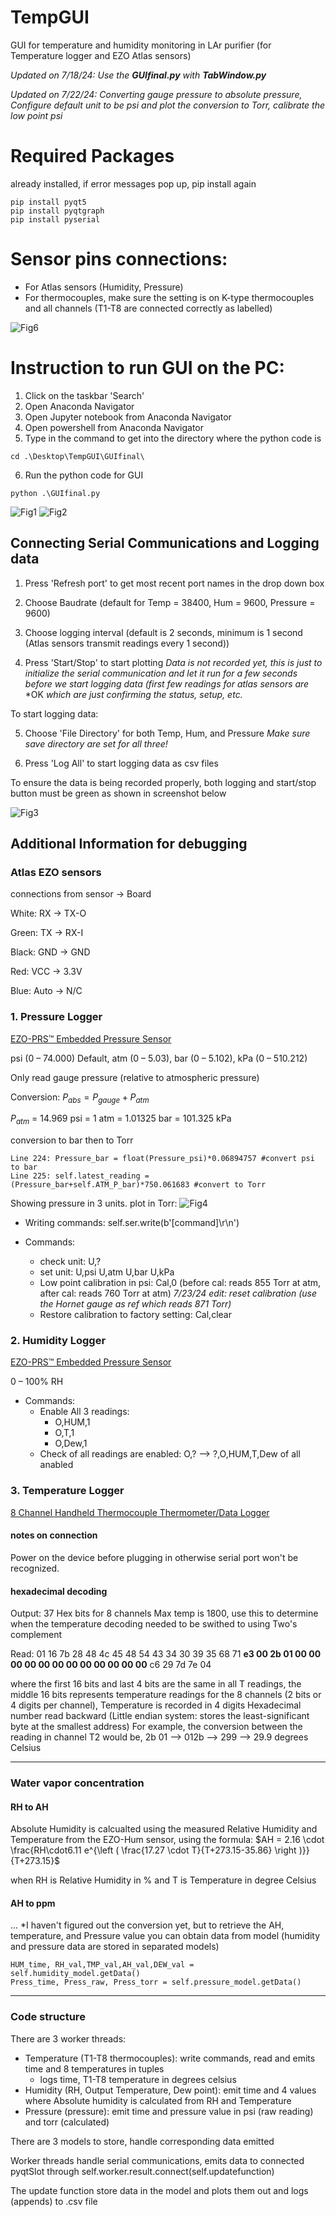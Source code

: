 # TempGUI
GUI for temperature and humidity monitoring in LAr purifier (for Temperature logger and EZO Atlas sensors)

*Updated on 7/18/24: Use the **GUIfinal.py** with **TabWindow.py***

*Updated on 7/22/24: Converting gauge pressure to absolute pressure, Configure default unit to be psi and plot the conversion to Torr, calibrate the low point psi*

# Required Packages
already installed, if error messages pop up, pip install again
```
pip install pyqt5
pip install pyqtgraph
pip install pyserial
```

# Sensor pins connections:
- For Atlas sensors (Humidity, Pressure)
- For thermocouples, make sure the setting is on K-type thermocouples and all channels (T1-T8 are connected correctly as labelled)

![Fig6](https://github.com/IseeJ/TempGUI/blob/main/images/Screenshot6.png?raw=true)

# Instruction to run GUI on the PC:
1. Click on the taskbar 'Search'
2. Open Anaconda Navigator
3. Open Jupyter notebook from Anaconda Navigator
4. Open powershell from Anaconda Navigator
5. Type in the command to get into the directory where the python code is

```
cd .\Desktop\TempGUI\GUIfinal\
```
6. Run the python code for GUI
   
```
python .\GUIfinal.py
```
![Fig1](https://github.com/IseeJ/TempGUI/blob/main/images/Screenshot1.png?raw=true)
![Fig2](https://github.com/IseeJ/TempGUI/blob/main/images/Screenshot7.png?raw=true)

## Connecting Serial Communications and Logging data ##

1. Press 'Refresh port' to get most recent port names in the drop down box

2. Choose Baudrate (default for Temp = 38400, Hum = 9600, Pressure = 9600)

3. Choose logging interval (default is 2 seconds, minimum is 1 second (Atlas sensors transmit readings every 1 second))

4. Press 'Start/Stop' to start plotting *Data is not recorded yet, this is just to initialize the serial communication and let it run for a few seconds before we start logging data (first few readings for atlas sensors are* *OK *which are just confirming the status, setup, etc.*

To start logging data:

5. Choose 'File Directory' for both Temp, Hum, and Pressure *Make sure save directory are set for all three!*

6. Press 'Log All' to start logging data as csv files


To ensure the data is being recorded properly, both logging and start/stop button must be green as shown in screenshot below

![Fig3](https://github.com/IseeJ/TempGUI/blob/main/images/Screenshot3.png?raw=true)




## Additional Information for debugging ##

### Atlas EZO sensors ###
connections from sensor → Board

White: RX → TX-O

Green: TX → RX-I

Black: GND → GND

Red: VCC → 3.3V

Blue: Auto → N/C



### 1. Pressure Logger ###
[EZO-PRS™ Embedded Pressure Sensor](https://atlas-scientific.com/product/pressure-sensor/)

psi (0 – 74.000) Default, atm (0 – 5.03), bar (0 – 5.102), kPa (0 – 510.212)

Only read gauge pressure (relative to atmospheric pressure)

Conversion: $P_{abs} = P_{gauge} + P_{atm}$

$P_{atm}$ = 14.969 psi = 1 atm = 1.01325 bar = 101.325 kPa

conversion to bar then to Torr

```
Line 224: Pressure_bar = float(Pressure_psi)*0.06894757 #convert psi to bar
Line 225: self.latest_reading = (Pressure_bar+self.ATM_P_bar)*750.061683 #convert to Torr
```

Showing pressure in 3 units. plot in Torr:
![Fig4](https://github.com/IseeJ/TempGUI/blob/main/images/Screenshot4.png?raw=true)


- Writing commands: self.ser.write(b'[command]\r\n')

- Commands:
    - check unit: U,?
    - set unit: U,psi U,atm U,bar U,kPa
    - Low point calibration in psi: Cal,0 (before cal: reads 855 Torr at atm, after cal: reads 760 Torr at atm) *7/23/24 edit: reset calibration (use the Hornet gauge as ref which reads 871 Torr)*
    - Restore calibration to factory setting: Cal,clear
      


### 2. Humidity Logger ###
[EZO-PRS™ Embedded Pressure Sensor](https://atlas-scientific.com/probes/humidity-probe/)

0 – 100% RH

- Commands:
    - Enable All 3 readings:
        - O,HUM,1
        - O,T,1
        - O,Dew,1
    - Check of all readings are enabled: O,? --> ?,O,HUM,T,Dew of all anabled



### 3. Temperature Logger ###
[8 Channel Handheld Thermocouple Thermometer/Data Logger](https://www.omega.com/en-us/test-inspection/handheld-meters/temperature-and-humidity-and-dew-point-meters/p/OM-HL-EH-TC-Series)
#### notes on connection ####
Power on the device before plugging in otherwise serial port won't be recognized.

#### hexadecimal decoding ####
Output: 37 Hex bits for 8 channels
Max temp is 1800, use this to determine when the temperature decoding needed to be swithed to using Two's complement

Read: 01 16 7b 28 48 4c 45 48 54 43 34 30 39 35 68 71 **e3 00 2b 01 00 00 00 00 00 00 00 00 00 00 00 00** c6 29 7d 7e 04

where the first 16 bits and last 4 bits are the same in all T readings, the middle 16 bits represents temperature readings for the 8 channels (2 bits or 4 digits per channel), Temperature is recorded in 4 digits Hexadecimal number read backward (Little endian system: stores the least-significant byte at the smallest address) For example, the conversion between the reading in channel T2 would be, 2b 01 --> 012b --> 299 --> 29.9 degrees Celsius

- - - -
### Water vapor concentration ###

#### RH to AH ####
Absolute Humidity is calcualted using the measured Relative Humidity and Temperature from the EZO-Hum sensor, using the formula:
$AH = 2.16 \cdot \frac{RH\cdot6.11 e^{\left ( \frac{17.27 \cdot T}{T+273.15-35.86} \right )}}{T+273.15}$

when RH is Relative Humidity in % and T is Temperature in degree Celsius

#### AH to ppm ####
...
*I haven't figured out the conversion yet, but to retrieve the AH, temperature, and Pressure value you can obtain data from model (humidity and pressure data are stored in separated models)
```
HUM_time, RH_val,TMP_val,AH_val,DEW_val = self.humidity_model.getData()
Press_time, Press_raw, Press_torr = self.pressure_model.getData()
```

- - - -
### Code structure ###

There are 3 worker threads: 
- Temperature (T1-T8 thermocouples): write commands, read and emits time and 8 temperatures in tuples
   - logs time, T1-T8 temperature in degrees celsius
- Humidity (RH, Output Temperature, Dew point): emit time and 4 values where Absolute humidity is calculated from RH and Temperature
- Pressure (pressure): emit time and pressure value in psi (raw reading) and torr (calculated)

There are 3 models to store, handle corresponding data emitted

Worker threads handle serial communications, emits data to connected pyqtSlot through self.worker.result.connect(self.updatefunction)

The update function store data in the model and plots them out and logs (appends) to .csv file
  
